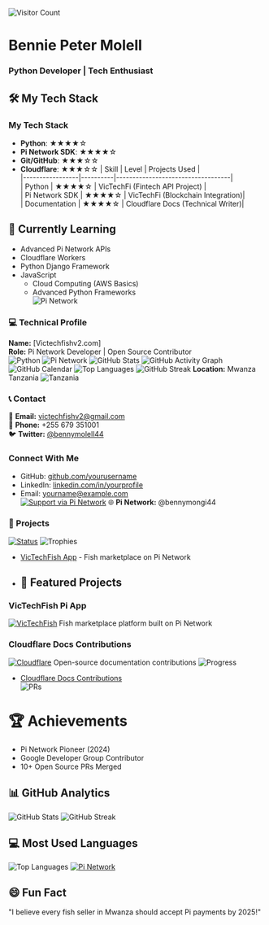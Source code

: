 ![Visitor Count](https://visitor-badge.glitch.me/badge?page_id=benniepeter.benniepeter)
# Bennie Peter Molell  
  ### Python Developer | Tech Enthusiast  

## 🛠️ My Tech Stack
### My Tech Stack  
  - **Python**: ★★★★☆  
  - **Pi Network SDK**: ★★★★☆  
  - **Git/GitHub**: ★★★☆☆  
  - **Cloudflare**: ★★★☆☆ 
| Skill           | Level    | Projects Used                     |  
  |-----------------|----------|-----------------------------------|  
  | Python          | ★★★★☆    | VicTechFi (Fintech API Project)   |  
  | Pi Network SDK  | ★★★★☆    | VicTechFi (Blockchain Integration)|  
  | Documentation   | ★★★★☆    | Cloudflare Docs (Technical Writer)|  
## 🌱 Currently Learning
- Advanced Pi Network APIs
- Cloudflare Workers
- Python Django Framework
- JavaScript  
  - Cloud Computing (AWS Basics)  
  - Advanced Python Frameworks   
![Pi Network](https://img.shields.io/badge/Pi_Network-FF9900?logo=pi&logoColor=white)
### 💻 Technical Profile
**Name:** [Victechfishv2.com]  
**Role:** Pi Network Developer | Open Source Contributor  
![Python](https://img.shields.io/badge/Python-3776AB?logo=python&logoColor=white)
![Pi Network](https://img.shields.io/badge/Pi_Network-FF9900?logo=pi&logoColor=white)
![GitHub Stats](https://github-readme-stats.vercel.app/api?username=benniepeter&show_icons=true&theme=dark)
![GitHub Activity Graph](https://github-readme-activity-graph.vercel.app/graph?username=benniepeter&theme=github)
![GitHub Calendar](https://ghchart.rshah.org/benniepeter)
![Top Languages](https://github-readme-stats.vercel.app/api/top-langs/?username=benniepeter&layout=compact&theme=dark)
   ![GitHub Streak](https://streak-stats.demolab.com/?user=benniepeter&theme=dark)
**Location:** Mwanza Tanzania 
![Tanzania](https://img.shields.io/badge/From-Tanzania-1E8449)
### 📞 Contact
📧 **Email:** victechfishv2@gmail.com  
📱 **Phone:** +255 679 351001  
🐦 **Twitter:** [@bennymolell44](https://twitter.com/bennymolell44)  
### Connect With Me
  - GitHub: [github.com/yourusername](https://github.com/yourusername)  
  - LinkedIn: [linkedin.com/in/yourprofile](https://linkedin.com/in/yourprofile)  
  - Email: yourname@example.com  
[![Support via Pi Network](https://img.shields.io/badge/Support-Pi_Network-FF9900)](https://minepi.com/benniepeter)
🌐 **Pi Network:** @bennymongi44
### 🚀 Projects
[![Status](https://img.shields.io/badge/Status-Building_Cool_Stuff-blueviolet)]()
![Trophies](https://github-profile-trophy.vercel.app/?username=benniepeter&margin-w=15&no-frame=true)
- [VicTechFish App](https://victechfish-v2.com) - Fish marketplace on Pi Network
- ## 🌟 Featured Projects

### VicTechFish Pi App
[![VicTechFish](https://img.shields.io/badge/VicTechFish-Pi_Network-FF9900)](https://victechfish-v2.com)
Fish marketplace platform built on Pi Network

### Cloudflare Docs Contributions
[![Cloudflare](https://img.shields.io/badge/Cloudflare-Docs-F38020)](https://github.com/cloudflare/cloudflare-docs)
Open-source documentation contributions
  ![Progress](https://img.shields.io/badge/Status-In_Development-yellow)
- [Cloudflare Docs Contributions](https://github.com/cloudflare/cloudflare-docs)  
  ![PRs](https://img.shields.io/badge/PRs-2-blue)
# 🏆 Achievements
- Pi Network Pioneer (2024)
- Google Developer Group Contributor
- 10+ Open Source PRs Merged
## 📊 GitHub Analytics
![GitHub Stats](https://github-readme-stats.vercel.app/api?username=benniepeter&show_icons=true&theme=dark)
![GitHub Streak](https://streak-stats.demolab.com/?user=benniepeter&theme=dark)
## 💻 Most Used Languages
![Top Languages](https://github-readme-stats.vercel.app/api/top-langs/?username=benniepeter&layout=compact&theme=dark&hide=html,css)
[![Pi Network](https://img.shields.io/badge/Pi_Network-FF9900?logo=pi&logoColor=white)](https://minepi.com/benniepeter)
## 😄 Fun Fact
"I believe every fish seller in Mwanza should accept Pi payments by 2025!"
